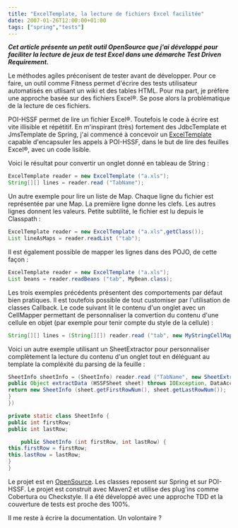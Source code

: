 ```yaml
---
title: "ExcelTemplate, la lecture de fichiers Excel facilitée"
date: 2007-01-26T12:00:00+01:00
tags: ["spring","tests"]
---
```


<em><strong>Cet article présente un petit outil OpenSource que j'ai développé pour faciliter la lecture de jeux de test Excel dans une démarche Test Driven Requirement.</strong></em>

Le méthodes agiles préconisent de tester avant de développer. Pour ce faire, un outil comme Fitness permet d'écrire des tests utilisateur automatisés en utlisant un wiki et des tables HTML. Pour ma part, je préfère une approche basée sur des fichiers Excel®. Se pose alors la problématique de la lecture de ces fichiers.

POI-HSSF permet de lire un fichier Excel®. Toutefois le code à écrire est vite illisible et répétitif.
En m'inspirant (très) fortement des JdbcTemplate et JmsTemplate de Spring, j'ai commencé à concevoir un <a href="http://sourceforge.net/projects/excel-template">ExcelTemplate</a> capable d'encapsuler les appels à POI-HSSF, dans le but de lire des feuilles Excel®, avec un code lisible.

Voici le résultat pour convertir un onglet donné en tableau de String :

```java
ExcelTemplate reader = new ExcelTemplate ("a.xls");
String[][] lines = reader.read ("TabName");
```

Un autre exemple pour lire un liste de Map. Chaque ligne du fichier est représentée par une Map. La première ligne donne les clefs. Les autres lignes donnent les valeurs. Petite subtilité, le fichier est lu depuis le Classpath :

```java
ExcelTemplate reader = new ExcelTemplate ("a.xls",getClass());
List lineAsMaps = reader.readList ("tab");
```

Il est également possible de mapper les lignes dans des POJO, de cette façon :

```java
ExcelTemplate reader = new ExcelTemplate ("a.xls");
List beans = reader.readBeans ("tab", MyBean.class);
```

Les trois exemples précédents présentent des comportements par défaut bien pratiques. Il est toutefois possible de tout customiser par l'utilisation de classes Callback. Le code suivant lit le contenu d'un onglet avec un CellMapper  permettant de personnaliser la convertion du contenu d'une cellule en objet (par exemple pour tenir compte du style de la cellule) :

```java
String[][] lines = (String[][]) reader.read ("tab", new MyStringCellMapper(), String.class);
```

Voici un autre exemple utilisant un SheetExtractor pour personnaliser complètement la lecture du contenu d'un onglet tout en déléguant au template la compléxité du parsing de la feuille :

```java
SheetInfo sheetInfo = (SheetInfo) reader.read ("TabName", new SheetExtractor() {
public Object extractData (HSSFSheet sheet) throws IOException, DataAccessException {
return new SheetInfo (sheet.getFirstRowNum(), sheet.getLastRowNum());
}
})
```

```java
private static class SheetInfo {
public int firstRow;
public int lastRow;
```

```java
    public SheetInfo (int firstRow, int lastRow) {
this.firstRow = firstRow;
this.lastRow = lastRow;
}
}
```

Le projet est en <a href="http://sourceforge.net/projects/excel-template">OpenSource</a>. Les classes reposent sur Spring et sur POI-HSSF. Le projet est construit avec Maven2 et utilise des plug'ins comme Cobertura ou Checkstyle. Il a été développé avec une approche TDD et la couverture de tests est proche des 100%.

Il me reste à écrire la documentation. Un volontaire ?
